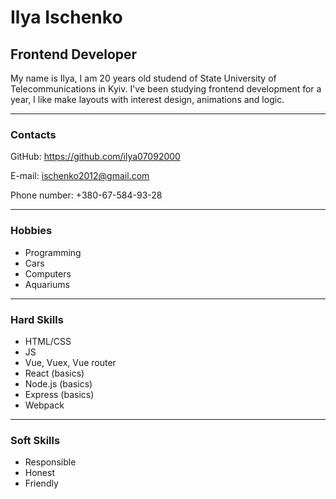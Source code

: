 # Ilya Ischenko


## Frontend Developer

My name is Ilya, I am 20 years old studend of State University of Telecommunications in Kyiv. I've been studying frontend development for a year, I like make layouts with interest design, animations and logic.

---------------------

### Contacts

GitHub: https://github.com/ilya07092000

E-mail: ischenko2012@gmail.com

Phone number: +380-67-584-93-28

---------------------

### Hobbies

- Programming
- Cars
- Computers
- Aquariums

---------------------

### Hard Skills

- HTML/CSS
- JS
- Vue, Vuex, Vue router
- React (basics)
- Node.js (basics)
- Express (basics)
- Webpack

---------------------

### Soft Skills

- Responsible
- Honest
- Friendly






